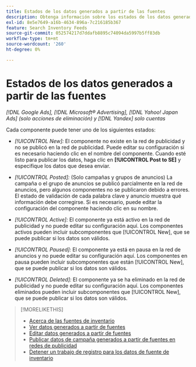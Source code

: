 ```yaml
---
title: Estados de los datos generados a partir de las fuentes
description: Obtenga información sobre los estados de los datos generados a partir de las fuentes de datos de inventario.
exl-id: 8e5e7649-a16b-4634-896a-7c216185b367
feature: Search Inventory Feeds
source-git-commit: 052574217d7ddafb8895c74094da5997b5ff83db
workflow-type: tm+mt
source-wordcount: '260'
ht-degree: 0%

---
```


# Estados de los datos generados a partir de las fuentes

*[!DNL Google Ads], [!DNL Microsoft® Advertising], [!DNL Yahoo! Japan Ads] (solo acciones de eliminación) y [!DNL Yandex] solo cuentas*

Cada componente puede tener uno de los siguientes estados:

* *[!UICONTROL New]:* El componente no existe en la red de publicidad y no se publicó en la red de publicidad. Puede editar su configuración si es necesario haciendo clic en el nombre del componente. Cuando esté listo para publicar los datos, haga clic en **[!UICONTROL Post to SE]** y especifique los datos que desea enviar.

* *[!UICONTROL Posted]:* (Solo campañas y grupos de anuncios) La campaña o el grupo de anuncios se publicó parcialmente en la red de anuncios, pero algunos componentes no se publicaron debido a errores. El estado de validación de cada palabra clave y anuncio muestra qué información debe corregirse. Si es necesario, puede editar la configuración del componente haciendo clic en su nombre.

* *[!UICONTROL Active]:* El componente ya está activo en la red de publicidad y no puede editar su configuración aquí. Los componentes activos pueden incluir subcomponentes que [!UICONTROL New], que se puede publicar si los datos son válidos.

* *[!UICONTROL Paused]:* El componente ya está en pausa en la red de anuncios y no puede editar su configuración aquí. Los componentes en pausa pueden incluir subcomponentes que están [!UICONTROL New], que se puede publicar si los datos son válidos.

* *[!UICONTROL Deleted]:* El componente ya se ha eliminado en la red de publicidad y no puede editar su configuración aquí. Los componentes eliminados pueden incluir subcomponentes que [!UICONTROL New], que se puede publicar si los datos son válidos.

>[!MORELIKETHIS]
>
>* [Acerca de las fuentes de inventario](inventory-feeds-about.md)
>* [Ver datos generados a partir de fuentes](propagated-data-view.md)
>* [Editar datos generados a partir de fuentes](propagated-data-edit.md)
>* [Publicar datos de campaña generados a partir de fuentes en redes de publicidad](propagated-data-post.md)
>* [Detener un trabajo de registro para los datos de fuente de inventario](stop-job.md)
